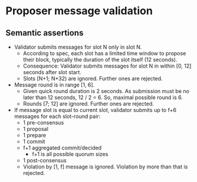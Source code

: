 # Proposer message validation

## Semantic assertions

- Validator submits messages for slot N only in slot N.
  - According to spec, each slot has a limited time window to propose their block, typically the duration of the slot itself (12 seconds).
  - Consequence: Validator submits messages for slot N in within [0, 12] seconds after slot start.
  - Slots [N+1; N+32) are ignored. Further ones are rejected.
- Message round is in range [1, 6].
  - Given quick round duration is 2 seconds. As submission must be no later than 12 seconds, 12 / 2 = 6. So, maximal possible round is 6.
  - Rounds [7; 12] are ignored. Further ones are rejected.
- If message slot is equal to current slot, validator submits up to f+6 messages for each slot-round pair:
  - 1 pre-consensus
  - 1 proposal
  - 1 prepare
  - 1 commit
  - f+1 aggregated commit/decided
    - f+1 is all possible quorum sizes
  - 1 post-consensus
  - Violation by [1, f] message is ignored. Violation by more than that is rejected.





